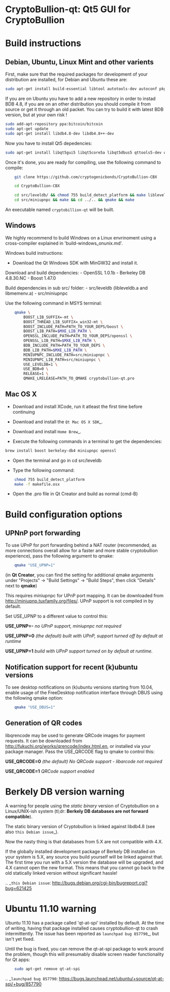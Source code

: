 CryptoBullion-qt: Qt5 GUI for CryptoBullion
===========================================

Build instructions
===================

Debian, Ubuntu, Linux Mint and other varients
---------------------------------------------

First, make sure that the required packages for development of your
distribution are installed, for Debian and Ubuntu these are:

```bash
sudo apt-get install build-essential libtool autotools-dev autoconf pkg-config libssl-dev libevent-dev libboost-all-dev
```

If you are on Ubuntu you have to add a new repository in order to instad BDB 4.8, if you are on an other distribution you should compile it from source or get it through an old packet.
You can try to build it with latest BDB version, but at your own risk !

```bash
sudo add-apt-repository ppa:bitcoin/bitcoin
sudo apt-get update
sudo apt-get install libdb4.8-dev libdb4.8++-dev
```

Now you have to install Qt5 depedencies:
```bash
sudo apt-get install libqt5gui5 libqt5core5a libqt5dbus5 qttools5-dev qttools5-dev-tools libprotobuf-dev protobuf-compiler qt5-default
```

Once it's done, you are ready for compiling, use the following command to compile:
```bash
	git clone https://github.com/cryptogenicbonds/CryptoBullion-CBX

	cd CryptoBullion-CBX

	cd src/leveldb/ && chmod 755 build_detect_platform && make libleveldb.a libmemenv.a && cd ../.. &&
	cd src/miniupnpc && make && cd ../.. && qmake && make
```

An executable named `cryptobillion-qt` will be built.


Windows
--------

We highly recommend to build Windows on a Linux envrinoment using a cross-compiler explained in 'build-windows_onunix.md'.

Windows build instructions:

- Download the Qt Windows SDK with MinGW32 and install it.

Download and build dependencies:
	- OpenSSL      1.0.1b
	- Berkeley DB  4.8.30.NC
	- Boost        1.47.0

Build dependencies in sub src/ folder:
	- src/leveldb (libleveldb.a and libmemenv.a)
	- src/miniupnpc

Use the following command in MSYS terminal:
```bash
	qmake \
		BOOST_LIB_SUFFIX=-mt \
		BOOST_THREAD_LIB_SUFFIX=_win32-mt \
		BOOST_INCLUDE_PATH=PATH_TO_YOUR_DEPS/boost \
		BOOST_LIB_PATH=$MXE_LIB_PATH \
		OPENSSL_INCLUDE_PATH=PATH_TO_YOUR_DEPS/openssl \
		OPENSSL_LIB_PATH=$MXE_LIB_PATH \
		BDB_INCLUDE_PATH=PATH_TO_YOUR_DEPS \
		BDB_LIB_PATH=$MXE_LIB_PATH \
		MINIUPNPC_INCLUDE_PATH=src/miniupnpc \
		MINIUPNPC_LIB_PATH=src/miniupnpc \
		USE_LEVELDB=1 \
		USE_BDB=0 \
		RELEASE=1 \
		QMAKE_LRELEASE=PATH_TO_QMAKE cryptobullion-qt.pro
```

Mac OS X
--------

- Download and install XCode, run it atleast the first time before continuing

- Download and install the `Qt Mac OS X SDK`_.

- Download and install `Home Brew`_.

- Execute the following commands in a terminal to get the dependencies:

```bash
brew install boost berkeley-db4 miniupnpc openssl
```

- Open the terminal and go in cd src/leveldb

- Type the following command:
```bash
	chmod 755 build_detect_platform
	make -f makefile.osx
```

- Open the .pro file in Qt Creator and build as normal (cmd-B)


Build configuration options
============================

UPNnP port forwarding
---------------------

To use UPnP for port forwarding behind a NAT router (recommended, as more connections overall allow for a faster and more stable cryptobullion experience), pass the following argument to qmake:

```bash
    qmake "USE_UPNP=1"
```

(in **Qt Creator**, you can find the setting for additional qmake arguments under "Projects" -> "Build Settings" -> "Build Steps", then click "Details" next to **qmake**)

This requires miniupnpc for UPnP port mapping.  It can be downloaded from
http://miniupnp.tuxfamily.org/files/.  UPnP support is not compiled in by default.

Set USE_UPNP to a different value to control this:

**USE_UPNP=-** *no UPnP support, miniupnpc not required*

**USE_UPNP=0** *(the default) built with UPnP, support turned off by default at runtime*

**USE_UPNP=1** *build with UPnP support turned on by default at runtime.*


Notification support for recent (k)ubuntu versions
---------------------------------------------------

To see desktop notifications on (k)ubuntu versions starting from 10.04, enable usage of the
FreeDesktop notification interface through DBUS using the following qmake option:

```bash
    qmake "USE_DBUS=1"
```

Generation of QR codes
-----------------------

libqrencode may be used to generate QRCode images for payment requests. 
It can be downloaded from http://fukuchi.org/works/qrencode/index.html.en, or installed via your package manager. Pass the USE_QRCODE 
flag to qmake to control this:

**USE_QRCODE=0** *(the default) No QRCode support - libarcode not required*

**USE_QRCODE=1** *QRCode support enabled*


Berkely DB version warning
==========================

A warning for people using the *static binary* version of Cryptobullion on a Linux/UNIX-ish system (tl;dr: **Berkely DB databases are not forward compatible**).

The static binary version of Cryptobullion is linked against libdb4.8 (see also `this Debian issue`_).

Now the nasty thing is that databases from 5.X are not compatible with 4.X.

If the globally installed development package of Berkely DB installed on your system is 5.X, any source you
build yourself will be linked against that. The first time you run with a 5.X version the database will be upgraded,
and 4.X cannot open the new format. This means that you cannot go back to the old statically linked version without
significant hassle!

.. _`this Debian issue`: http://bugs.debian.org/cgi-bin/bugreport.cgi?bug=621425

Ubuntu 11.10 warning
====================

Ubuntu 11.10 has a package called 'qt-at-spi' installed by default.  At the time of writing, having that package
installed causes cryptobullion-qt to crash intermittently.  The issue has been reported as `launchpad bug 857790`_, but
isn't yet fixed.

Until the bug is fixed, you can remove the qt-at-spi package to work around the problem, though this will presumably
disable screen reader functionality for Qt apps:

```bash
    sudo apt-get remove qt-at-spi
```

.. _`launchpad bug 857790`: https://bugs.launchpad.net/ubuntu/+source/qt-at-spi/+bug/857790
